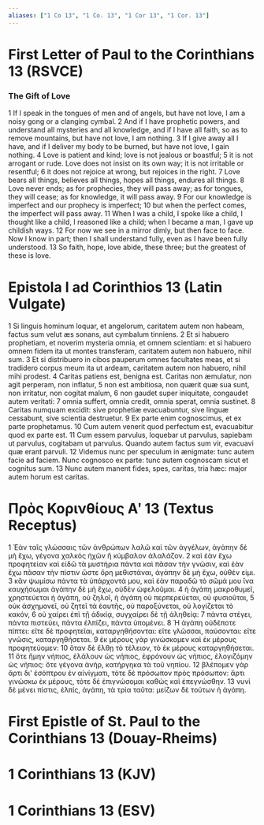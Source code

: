 ```yaml
---
aliases: ["1 Co 13", "1 Co. 13", "1 Cor 13", "1 Cor. 13"]
---
```



# First Letter of Paul to the Corinthians 13 (RSVCE)

### The Gift of Love
1 If I speak in the tongues of men and of angels, but have not love, I am a noisy gong or a clanging cymbal.
2 And if I have prophetic powers, and understand all mysteries and all knowledge, and if I have all faith, so as to remove mountains, but have not love, I am nothing.
3 If I give away all I have, and if I deliver my body to be burned, but have not love, I gain nothing.
4 Love is patient and kind; love is not jealous or boastful;
5 it is not arrogant or rude. Love does not insist on its own way; it is not irritable or resentful;
6 it does not rejoice at wrong, but rejoices in the right.
7 Love bears all things, believes all things, hopes all things, endures all things.
8 Love never ends; as for prophecies, they will pass away; as for tongues, they will cease; as for knowledge, it will pass away.
9 For our knowledge is imperfect and our prophecy is imperfect;
10 but when the perfect comes, the imperfect will pass away.
11 When I was a child, I spoke like a child, I thought like a child, I reasoned like a child; when I became a man, I gave up childish ways.
12 For now we see in a mirror dimly, but then face to face. Now I know in part; then I shall understand fully, even as I have been fully understood.
13 So faith, hope, love abide, these three; but the greatest of these is love.


# Epistola I ad Corinthios 13 (Latin Vulgate)

1 Si linguis hominum loquar, et angelorum, caritatem autem non habeam, factus sum velut æs sonans, aut cymbalum tinniens.
2 Et si habuero prophetiam, et noverim mysteria omnia, et omnem scientiam: et si habuero omnem fidem ita ut montes transferam, caritatem autem non habuero, nihil sum.
3 Et si distribuero in cibos pauperum omnes facultates meas, et si tradidero corpus meum ita ut ardeam, caritatem autem non habuero, nihil mihi prodest.
4 Caritas patiens est, benigna est. Caritas non æmulatur, non agit perperam, non inflatur,
5 non est ambitiosa, non quærit quæ sua sunt, non irritatur, non cogitat malum,
6 non gaudet super iniquitate, congaudet autem veritati:
7 omnia suffert, omnia credit, omnia sperat, omnia sustinet.
8 Caritas numquam excidit: sive prophetiæ evacuabuntur, sive linguæ cessabunt, sive scientia destruetur.
9 Ex parte enim cognoscimus, et ex parte prophetamus.
10 Cum autem venerit quod perfectum est, evacuabitur quod ex parte est.
11 Cum essem parvulus, loquebar ut parvulus, sapiebam ut parvulus, cogitabam ut parvulus. Quando autem factus sum vir, evacuavi quæ erant parvuli.
12 Videmus nunc per speculum in ænigmate: tunc autem facie ad faciem. Nunc cognosco ex parte: tunc autem cognoscam sicut et cognitus sum.
13 Nunc autem manent fides, spes, caritas, tria hæc: major autem horum est caritas.


# Πρὸς Κορινθίους Αʹ 13 (Textus Receptus)

1 Ἐὰν ταῖς γλώσσαις τῶν ἀνθρώπων λαλῶ καὶ τῶν ἀγγέλων, ἀγάπην δὲ μὴ ἔχω, γέγονα χαλκὸς ἠχῶν ἢ κύμβαλον ἀλαλάζον.
2 καὶ ἐὰν ἔχω προφητείαν καὶ εἰδῶ τὰ μυστήρια πάντα καὶ πᾶσαν τὴν γνῶσιν, καὶ ἐὰν ἔχω πᾶσαν τὴν πίστιν ὥστε ὄρη μεθιστάναι, ἀγάπην δὲ μὴ ἔχω, οὐθέν εἰμι.
3 κἂν ψωμίσω πάντα τὰ ὑπάρχοντά μου, καὶ ἐὰν παραδῶ τὸ σῶμά μου ἵνα καυχήσωμαι ἀγάπην δὲ μὴ ἔχω, οὐδὲν ὠφελοῦμαι.
4 ἡ ἀγάπη μακροθυμεῖ, χρηστεύεται ἡ ἀγάπη, οὐ ζηλοῖ, ἡ ἀγάπη οὐ περπερεύεται, οὐ φυσιοῦται,
5 οὐκ ἀσχημονεῖ, οὐ ζητεῖ τὰ ἑαυτῆς, οὐ παροξύνεται, οὐ λογίζεται τὸ κακόν,
6 οὐ χαίρει ἐπὶ τῇ ἀδικίᾳ, συγχαίρει δὲ τῇ ἀληθείᾳ:
7 πάντα στέγει, πάντα πιστεύει, πάντα ἐλπίζει, πάντα ὑπομένει.
8 Ἡ ἀγάπη οὐδέποτε πίπτει: εἴτε δὲ προφητεῖαι, καταργηθήσονται: εἴτε γλῶσσαι, παύσονται: εἴτε γνῶσις, καταργηθήσεται.
9 ἐκ μέρους γὰρ γινώσκομεν καὶ ἐκ μέρους προφητεύομεν:
10 ὅταν δὲ ἔλθῃ τὸ τέλειον, τὸ ἐκ μέρους καταργηθήσεται.
11 ὅτε ἤμην νήπιος, ἐλάλουν ὡς νήπιος, ἐφρόνουν ὡς νήπιος, ἐλογιζόμην ὡς νήπιος: ὅτε γέγονα ἀνήρ, κατήργηκα τὰ τοῦ νηπίου.
12 βλέπομεν γὰρ ἄρτι δι' ἐσόπτρου ἐν αἰνίγματι, τότε δὲ πρόσωπον πρὸς πρόσωπον: ἄρτι γινώσκω ἐκ μέρους, τότε δὲ ἐπιγνώσομαι καθὼς καὶ ἐπεγνώσθην.
13 νυνὶ δὲ μένει πίστις, ἐλπίς, ἀγάπη, τὰ τρία ταῦτα: μείζων δὲ τούτων ἡ ἀγάπη.


# First Epistle of St. Paul to the Corinthians 13 (Douay-Rheims)


# 1 Corinthians 13 (KJV)


# 1 Corinthians 13 (ESV)

